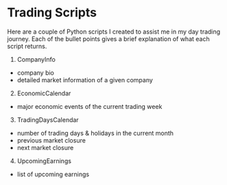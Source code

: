 # Trading Scripts
Here are a couple of Python scripts I created to assist me in my day trading journey. Each of the bullet points gives a brief explanation of what each script returns.

1. CompanyInfo
  - company bio
  - detailed market information of a given company
2. EconomicCalendar
  - major economic events of the current trading week
3. TradingDaysCalendar
  - number of trading days & holidays in the current month
  - previous market closure
  - next market closure
4. UpcomingEarnings
  - list of upcoming earnings
